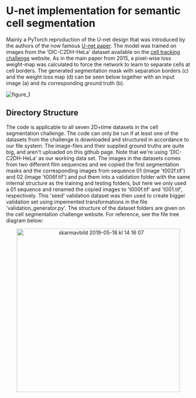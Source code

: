 # U-net implementation for semantic cell segmentation
Mainly a PyTorch reproduction of the U-net design that was introduced by the authors of the now famous [U-net paper](https://arxiv.org/abs/1505.04597). The model was trained on images from the 'DIC-C2DH-HeLa' dataset available on the [cell tracking challenge](http://celltrackingchallenge.net) website. As in the main paper from 2015, a pixel-wise loss weight-map was calculated to force the network to learn to separate cells at cell borders. The generated segmentation mask with separation borders (c) and the weight loss map (d) can be seen below together with an input image (a) and its corresponding ground truth (b). 

![figure_1](https://gits-15.sys.kth.se/storage/user/6883/files/52f90580-7910-11e9-8a71-f97d29793d84)

## Directory Structure
The code is applicable to all seven 2D+time datasets in the cell segmentation challenge. The code can only be run if at least one of the datasets from the challenge is downloaded and structured in accordance to our file system. The image-files and their supplied ground truths are quite big, and aren't uploaded on this github page. Note that we're using 'DIC-C2DH-HeLa' as our working data set. The images in the datasets comes from two different film sequences and we copied the first segmentation masks and the corresponding images from sequence 01 (image 't002f.tif') and 02 (image 't006f.tif') and put them into a validation folder with the same internal structure as the training and testing folders, but here we only used a 01 sequence and renamed the copied images to 't000f.tif' and 't001.tif', respectively. This 'seed' validation dataset was then used to create bigger validation set using impemented transformations in the file 'validation_generator.py'. The structure of the dataset folders are given on the cell segmentation challenge website. For reference, see the file tree diagram below:

<p align="center">
  <img width="446" alt="skarmavbild 2019-05-18 kl 14 16 07" 
       src="https://gits-15.sys.kth.se/storage/user/6883/files/8753dc80-7977-11e9-988f-fe7c2f52570a">
</p>




